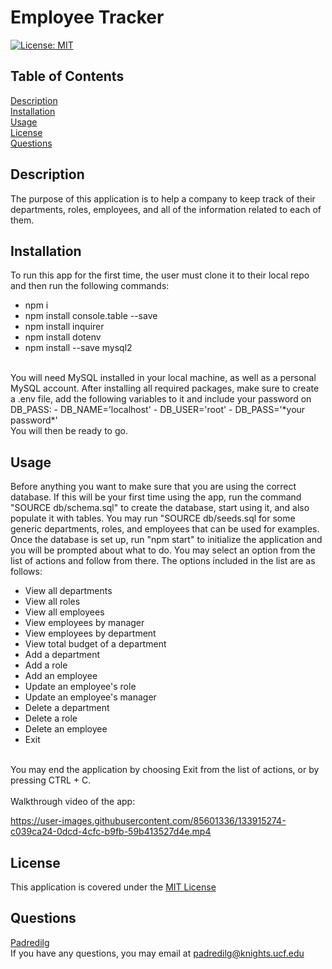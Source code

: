 # Employee Tracker
<a href='https://opensource.org/licenses/MIT'>[![License: MIT](https://img.shields.io/badge/License-MIT-yellow.svg)](https://opensource.org/licenses/MIT)</a>
  
## Table of Contents
[Description](#Description)</br>
[Installation](#Installation)</br>
[Usage](#Usage)</br>
[License](#License)</br>
[Questions](#Questions)

## Description
The purpose of this application is to help a company to keep track of their departments, roles, employees, and all of the information related to each of them.

## Installation
To run this app for the first time, the user must clone it to their local repo and then run the following commands: 
- npm i
- npm install console.table --save
- npm install inquirer 
- npm install dotenv
- npm install --save mysql2
</br>
You will need MySQL installed in your local machine, as well as a personal MySQL account. After installing all required packages, make sure to create a .env file, add the following variables to it and include your password on DB_PASS:
- DB_NAME='localhost'
- DB_USER='root'
- DB_PASS='*your password*'
</br>
You will then be ready to go.

## Usage
Before anything you want to make sure that you are using the correct database. If this will be your first time using the app, run the command "SOURCE db/schema.sql" to create the database, start using it, and also populate it with tables. You may run "SOURCE db/seeds.sql for some generic departments, roles, and employees that can be used for examples. Once the database is set up, run "npm start" to initialize the application and you will be prompted about what to do. You may select an option from the list of actions and follow from there. The options included in the list are as follows:
- View all departments
- View all roles
- View all employees
- View employees by manager
- View employees by department
- View total budget of a department
- Add a department
- Add a role
- Add an employee
- Update an employee's role
- Update an employee's manager
- Delete a department
- Delete a role
- Delete an employee
- Exit
 </br>
 You may end the application by choosing Exit from the list of actions, or by pressing CTRL + C.
 </br></br>
 Walkthrough video of the app:
 </br>
 
https://user-images.githubusercontent.com/85601336/133915274-c039ca24-0dcd-4cfc-b9fb-59b413527d4e.mp4

## License
This application is covered under the <a href='https://opensource.org/licenses/MIT'>MIT License</a>

## Questions
<a href='https://github.com/Padredilg'>Padredilg</a></br>
If you have any questions, you may email at padredilg@knights.ucf.edu
